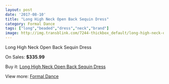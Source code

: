 ```yaml
---
layout: post
date: '2017-08-10'
title: "Long High Neck Open Back Sequin Dress"
category: Formal Dance
tags: ["long","beaded","dress","neck","brand"]
image: http://img.transblink.com/7244-thickbox_default/long-high-neck-open-back-sequin-dress.jpg
---
```

Long High Neck Open Back Sequin Dress

On Sales: **$335.99**
<a href="https://www.transblink.com/en/formal-dance/2338-long-high-neck-open-back-sequin-dress.html"><amp-img layout="responsive" width="600" height="600" src="//img.transblink.com/7244-thickbox_default/long-high-neck-open-back-sequin-dress.jpg" alt="Long High Neck Open Back Sequin Dress 0" /></a>
<a href="https://www.transblink.com/en/formal-dance/2338-long-high-neck-open-back-sequin-dress.html"><amp-img layout="responsive" width="600" height="600" src="//img.transblink.com/7245-thickbox_default/long-high-neck-open-back-sequin-dress.jpg" alt="Long High Neck Open Back Sequin Dress 1" /></a>

Buy it: [Long High Neck Open Back Sequin Dress](https://www.transblink.com/en/formal-dance/2338-long-high-neck-open-back-sequin-dress.html "Long High Neck Open Back Sequin Dress")

View more: [Formal Dance](https://www.transblink.com/en/6-formal-dance "Formal Dance")